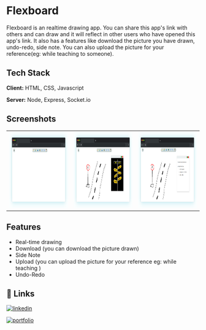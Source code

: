 
# Flexboard

Flexboard is an realtime drawing app. You can share this app's link with others and can draw and it will reflect in other users who have opened this app's link. It also has a features like download the picture you have drawn, undo-redo, side note. You can also upload the picture for your reference(eg: while teaching to someone).


## Tech Stack

**Client:** HTML, CSS, Javascript

**Server:** Node, Express, Socket.io


## Screenshots

<table style:border-collapse:collapse>
    <tr>
    <td><img src="https://github.com/shravanjp/FlexBoard/blob/main/assets/homepage.png" width="270" height="200"></td>
     <td><img src="https://github.com/shravanjp/FlexBoard/blob/main/assets/upload.png" width="270" height="200"></td>
     <td><img src="https://github.com/shravanjp/FlexBoard/blob/main/assets/sidenote.png" width="270" height="200"></td>
    </tr>
 </table>


## Features

- Real-time drawing
- Download (you can download the picture drawn)
- Side Note
- Upload (you can upload the picture for your reference eg: while teaching )
- Undo-Redo


## 🔗 Links

[![linkedin](https://img.shields.io/badge/linkedin-0A66C2?style=for-the-badge&logo=linkedin&logoColor=white)](https://www.linkedin.com/in/shravan-j-poojary)

[![portfolio](https://img.shields.io/badge/my_portfolio-000?style=for-the-badge&logo=ko-fi&logoColor=white)](https://shravanjp.com/)



